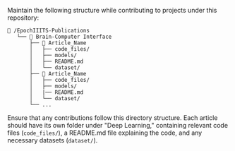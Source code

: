 Maintain the following structure while contributing to projects under this repository:

```
📁 /EpochIIITS-Publications
   └── 📁 Brain-Computer Interface
       ├── 📁 Article_Name
       │   ├── code_files/
       │   ├── models/
       │   ├── README.md
       │   └── dataset/
       ├── 📁 Article_Name
       │   ├── code_files/
       │   ├── models/
       │   |── README.md
       │   └── dataset/
       └── ...
```

Ensure that any contributions follow this directory structure. Each article should have its own folder under "Deep Learning," containing relevant code files (`code_files/`), a README.md file explaining the code, and any necessary datasets (`dataset/`).
